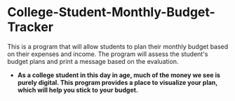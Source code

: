# College-Student-Monthly-Budget-Tracker
This is a program that will allow students to plan their monthly budget based on their expenses and income. The program will assess the student's budget plans and print a message based on the evaluation.
- **As a college student in this day in age, much of the money we see is purely digital. This program provides a place to visualize your plan, which will help you stick to your budget.**
